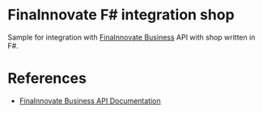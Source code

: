# FinaInnovate F# integration shop

Sample for integration with [FinaInnovate Business](https://business.finainnovate.com/) API with shop written in F#.

# References
- [FinaInnovate Business API Documentation](https://docs.finainnovate.com/)
